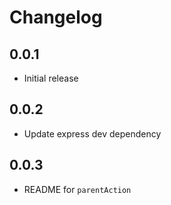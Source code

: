 # Changelog

## 0.0.1

* Initial release

## 0.0.2

* Update express dev dependency

## 0.0.3

* README for `parentAction`
